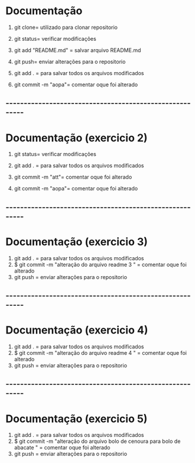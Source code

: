 # Documentação

1. git clone= utilizado para clonar repositorio

2. git status= verificar modificações

3. git add "README.md" = salvar arquivo README.md

4. git push= enviar alterações para o repositorio

5. git add . = para salvar todos os arquivos modificados

6. git commit -m "aopa"= comentar oque foi alterado

## --------------------------------------------------------

# Documentação (exercicio 2)

1. git status= verificar modificações

2. git add . = para salvar todos os arquivos modificados

3. git commit -m "att"= comentar oque foi alterado

4. git commit -m "aopa"= comentar oque foi alterado

## --------------------------------------------------------

# Documentação (exercicio 3)

1. git add . = para salvar todos os arquivos modificados
2. $ git commit -m "alteração do arquivo readme 3 " = comentar oque foi alterado
3. git push = enviar alterações para o repositorio

## --------------------------------------------------------

# Documentação (exercicio 4)

1. git add . = para salvar todos os arquivos modificados
2. $ git commit -m "alteração do arquivo readme 4 " = comentar oque foi alterado
3. git push = enviar alterações para o repositorio

## --------------------------------------------------------

# Documentação (exercicio 5)

1. git add . = para salvar todos os arquivos modificados
2. $ git commit -m "alteração do arquivo bolo de cenoura para bolo de abacate " = comentar oque foi alterado
3. git push = enviar alterações para o repositorio